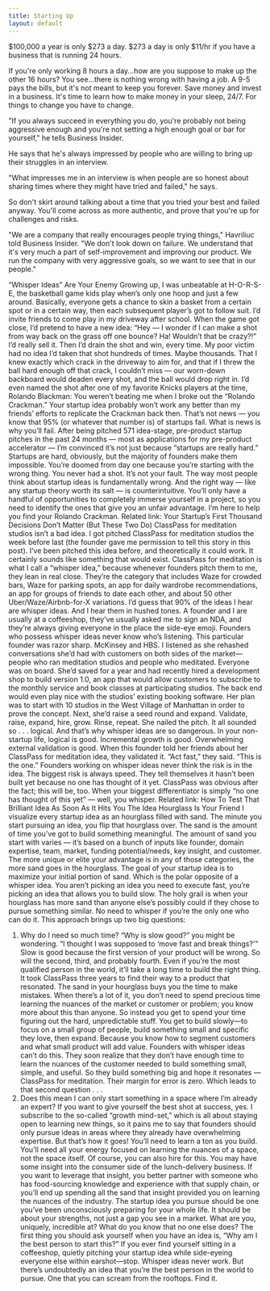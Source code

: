 ```yaml
---
title: Starting Up
layout: default
---
```


$100,000 a year is only $273 a day.
$273 a day is only $11/hr if you have a business that is running 24 hours.

If you're only working 8 hours a day...how are you suppose to make up the other 16 hours? You see...there is nothing wrong with having a job. A 9-5 pays the bills, but it's not meant to keep you forever. Save money and invest in a business. It's time to learn how to make money in your sleep, 24/7. For things to change you have to change.

"If you always succeed in everything you do, you're probably not being aggressive enough and you're not setting a high enough goal or bar for yourself," he tells Business Insider.

He says that he's always impressed by people who are willing to bring up their struggles in an interview.

"What impresses me in an interview is when people are so honest about sharing times where they might have tried and failed," he says.

So don't skirt around talking about a time that you tried your best and failed anyway. You'll come across as more authentic, and prove that you're up for challenges and risks.

"We are a company that really encourages people trying things," Havriliuc told Business Insider. "We don't look down on failure. We understand that it's very much a part of self-improvement and improving our product. We run the company with very aggressive goals, so we want to see that in our people."




“Whisper Ideas” Are Your Enemy
Growing up, I was unbeatable at H-O-R-S-E, the basketball game kids play when’s only one hoop and just a few around. Basically, everyone gets a chance to skin a basket from a certain spot or in a certain way, then each subsequent player’s got to follow suit. I’d invite friends to come play in my driveway after school. When the game got close, I’d pretend to have a new idea: “Hey — I wonder if I can make a shot from way back on the grass off one bounce? Ha! Wouldn’t that be crazy?!” I’d really sell it.
Then I’d drain the shot and win, every time. My poor victim had no idea I’d taken that shot hundreds of times. Maybe thousands. That I knew exactly which crack in the driveway to aim for, and that if I threw the ball hard enough off that crack, I couldn’t miss — our worn-down backboard would deaden every shot, and the ball would drop right in. I’d even named the shot after one of my favorite Knicks players at the time, Rolando Blackman: You weren’t beating me when I broke out the “Rolando Crackman.”
Your startup idea probably won’t work any better than my friends’ efforts to replicate the Crackman back then. That’s not news — you know that 95% (or whatever that number is) of startups fail. What is news is why you’ll fail. After being pitched 571 idea-stage, pre-product startup pitches in the past 24 months — most as applications for my pre-product accelerator — I’m convinced it’s not just because “startups are really hard.”
Startups are hard, obviously, but the majority of founders make them impossible. You’re doomed from day one because you’re starting with the wrong thing. You never had a shot.
It’s not your fault. The way most people think about startup ideas is fundamentally wrong. And the right way — like any startup theory worth its salt — is counterintuitive. You’ll only have a handful of opportunities to completely immerse yourself in a project, so you need to identify the ones that give you an unfair advantage.
I’m here to help you find your Rolando Crackman.
Related link: Your Startup’s First Thousand Decisions Don’t Matter (But These Two Do)
  ClassPass for meditation studios isn’t a bad idea. I got pitched ClassPass for meditation studios the week before last (the founder gave me permission to tell this story in this post). I’ve been pitched this idea before, and theoretically it could work. It certainly sounds like something that would exist.
  ClassPass for meditation is what I call a “whisper idea,” because whenever founders pitch them to me, they lean in real close. They’re the category that includes Waze for crowded bars, Waze for parking spots, an app for daily wardrobe recommendations, an app for groups of friends to date each other, and about 50 other Uber/Waze/Airbnb-for-X variations. I’d guess that 90% of the ideas I hear are whisper ideas.
  And I hear them in hushed tones. A founder and I are usually at a coffeeshop, they’ve usually asked me to sign an NDA, and they’re always giving everyone in the place the side-eye emoji. Founders who possess whisper ideas never know who’s listening.
  This particular founder was razor sharp. McKinsey and HBS. I listened as she rehashed conversations she’d had with customers on both sides of the market—people who ran meditation studios and people who meditated. Everyone was on board.
  She’d saved for a year and had recently hired a development shop to build version 1.0, an app that would allow customers to subscribe to the monthly service and book classes at participating studios. The back end would even play nice with the studios’ existing booking software. Her plan was to start with 10 studios in the West Village of Manhattan in order to prove the concept. Next, she’d raise a seed round and expand. Validate, raise, expand, hire, grow. Rinse, repeat.
  She nailed the pitch. It all sounded so . . . logical. And that’s why whisper ideas are so dangerous. In your non-startup life, logical is good. Incremental growth is good. Overwhelming external validation is good. When this founder told her friends about her ClassPass for meditation idea, they validated it. “Act fast,” they said. “This is the one.”
  Founders working on whisper ideas never think the risk is in the idea. The biggest risk is always speed. They tell themselves it hasn’t been built yet because no one has thought of it yet. ClassPass was obvious after the fact; this will be, too.
  When your biggest differentiator is simply “no one has thought of this yet” — well, you whisper.
  Related link: How To Test That Brilliant Idea As Soon As It Hits You
  The Idea Hourglass Is Your Friend
  I visualize every startup idea as an hourglass filled with sand.
   The minute you start pursuing an idea, you flip that hourglass over. The sand is the amount of time you’ve got to build something meaningful. The amount of sand you start with varies — it’s based on a bunch of inputs like founder, domain expertise, team, market, funding potential/needs, key insight, and customer. The more unique or elite your advantage is in any of those categories, the more sand goes in the hourglass.
   The goal of your startup idea is to maximize your initial portion of sand. Which is the polar opposite of a whisper idea. You aren’t picking an idea you need to execute fast, you’re picking an idea that allows you to build slow. The holy grail is when your hourglass has more sand than anyone else’s possibly could if they chose to pursue something similar. No need to whisper if you’re the only one who can do it.
   This approach brings up two big questions:
   1. Why do I need so much time?
   “Why is slow good?” you might be wondering. “I thought I was supposed to ‘move fast and break things?'”
   Slow is good because the first version of your product will be wrong. So will the second, third, and probably fourth. Even if you’re the most qualified person in the world, it’ll take a long time to build the right thing. It took ClassPass three years to find their way to a product that resonated.
   The sand in your hourglass buys you the time to make mistakes. When there’s a lot of it, you don’t need to spend precious time learning the nuances of the market or customer or problem; you know more about this than anyone. So instead you get to spend your time figuring out the hard, unpredictable stuff. You get to build slowly—to focus on a small group of people, build something small and specific they love, then expand. Because you know how to segment customers and what small product will add value.
   Founders with whisper ideas can’t do this. They soon realize that they don’t have enough time to learn the nuances of the customer needed to build something small, simple, and useful. So they build something big and hope it resonates — ClassPass for meditation. Their margin for error is zero. Which leads to that second question . . .
   2. Does this mean I can only start something in a space where I’m already an expert?
   If you want to give yourself the best shot at success, yes.
   I subscribe to the so-called “growth mind-set,” which is all about staying open to learning new things, so it pains me to say that founders should only pursue ideas in areas where they already have overwhelming expertise. But that’s how it goes! You’ll need to learn a ton as you build. You’ll need all your energy focused on learning the nuances of a space, not the space itself.
   Of course, you can also hire for this. You may have some insight into the consumer side of the lunch-delivery business. If you want to leverage that insight, you better partner with someone who has food-sourcing knowledge and experience with that supply chain, or you’ll end up spending all the sand that insight provided you on learning the nuances of the industry.
   The startup idea you pursue should be one you’ve been unconsciously preparing for your whole life. It should be about your strengths, not just a gap you see in a market. What are you, uniquely, incredible at? What do you know that no one else does? The first thing you should ask yourself when you have an idea is, “Why am I the best person to start this?”
   If you ever find yourself sitting in a coffeeshop, quietly pitching your startup idea while side-eyeing everyone else within earshot—stop. Whisper ideas never work. But there’s undoubtedly an idea that you’re the best person in the world to pursue. One that you can scream from the rooftops. Find it.
